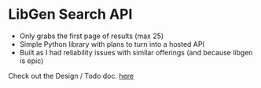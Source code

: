 # LibGen Search API

- Only grabs the first page of results (max 25)
- Simple Python library with plans to turn into a hosted API
- Built as I had reliability issues with similar offerings (and because libgen is epic)

Check out the Design / Todo doc. [here](docs/specs.md)
